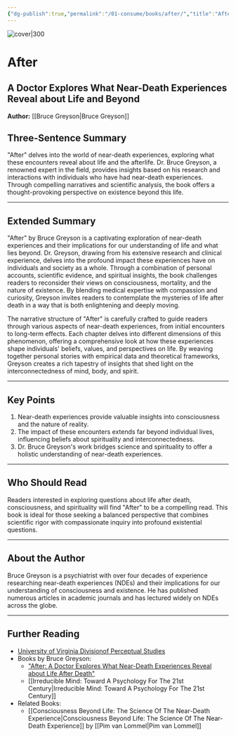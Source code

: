 ```yaml
---
{"dg-publish":true,"permalink":"/01-consume/books/after/","title":"After","tags":["near-death-experiences","life-after-death","spirituality","medical-research"]}
---
```



![cover|300](https://m.media-amazon.com/images/I/71DLETgGIFL._SL1500_.jpg)

# After
## A Doctor Explores What Near-Death Experiences Reveal about Life and Beyond
**Author:** [[Bruce Greyson\|Bruce Greyson]]

## Three-Sentence Summary
"After" delves into the world of near-death experiences, exploring what these encounters reveal about life and the afterlife. Dr. Bruce Greyson, a renowned expert in the field, provides insights based on his research and interactions with individuals who have had near-death experiences. Through compelling narratives and scientific analysis, the book offers a thought-provoking perspective on existence beyond this life.

---

## Extended Summary
"After" by Bruce Greyson is a captivating exploration of near-death experiences and their implications for our understanding of life and what lies beyond. Dr. Greyson, drawing from his extensive research and clinical experience, delves into the profound impact these experiences have on individuals and society as a whole. Through a combination of personal accounts, scientific evidence, and spiritual insights, the book challenges readers to reconsider their views on consciousness, mortality, and the nature of existence. By blending medical expertise with compassion and curiosity, Greyson invites readers to contemplate the mysteries of life after death in a way that is both enlightening and deeply moving.

The narrative structure of "After" is carefully crafted to guide readers through various aspects of near-death experiences, from initial encounters to long-term effects. Each chapter delves into different dimensions of this phenomenon, offering a comprehensive look at how these experiences shape individuals' beliefs, values, and perspectives on life. By weaving together personal stories with empirical data and theoretical frameworks, Greyson creates a rich tapestry of insights that shed light on the interconnectedness of mind, body, and spirit.

---

## Key Points
1. Near-death experiences provide valuable insights into consciousness and the nature of reality.
2. The impact of these encounters extends far beyond individual lives, influencing beliefs about spirituality and interconnectedness.
3. Dr. Bruce Greyson's work bridges science and spirituality to offer a holistic understanding of near-death experiences.

---

## Who Should Read
Readers interested in exploring questions about life after death, consciousness, and spirituality will find "After" to be a compelling read. This book is ideal for those seeking a balanced perspective that combines scientific rigor with compassionate inquiry into profound existential questions.

---

## About the Author
Bruce Greyson is a psychiatrist with over four decades of experience researching near-death experiences (NDEs) and their implications for our understanding of consciousness and existence. He has published numerous articles in academic journals and has lectured widely on NDEs across the globe.

---

## Further Reading
- [University of Virginia Divisionof Perceptual Studies](https://med.virginia.edu/perceptual-studies/)
- Books by Bruce Greyson:
  - ["After: A Doctor Explores What Near-Death Experiences Reveal about Life After Death"](https://www.simonandschuster.com/books/After/Bruce-Greyson/9781250269556)
  - [[Irreducible Mind: Toward A Psychology For The 21st Century\|Irreducible Mind: Toward A Psychology For The 21st Century]]
- Related Books:
  - [[Consciousness Beyond Life: The Science Of The Near-Death Experience\|Consciousness Beyond Life: The Science Of The Near-Death Experience]] by [[Pim van Lommel\|Pim van Lommel]]